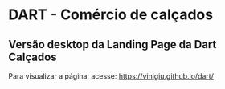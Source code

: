 # DART - Comércio de calçados

## Versão desktop da Landing Page da Dart Calçados

Para visualizar a página, acesse: https://vinigiu.github.io/dart/
